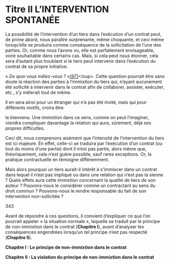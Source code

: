 # Titre II L’INTERVENTION SPONTANÉE

La possibilité de l’intervention d’un tiers dans l’exécution d’un contrat peut, de prime abord, nous paraître surprenante, même choquante, et ceci même lorsqu’elle se produira comme conséquence de la sollicitation de l’une des parties. Or, comme nous l’avons vu, elle est parfaitement envisageable, voire souhaitable dans certains cas. Mais, si cela peut nous étonner, cela sera d’autant plus troublant si le tiers peut intervenir dans l’exécution du contrat de sa propre initiative.

« _De quoi vous mêlez-vous ?_ »[\[97\]](chapitre-i-le-principe-de-non-immixtion-dans-le-contrat/section_2_lexecution_volontaire_dune_obligation_de.md#11397449176964-footnote-97)&lt;/sup&gt;. Cette question pourrait être sans doute la réaction des parties à l’immixtion du tiers qui, n’ayant aucunement été sollicité à intervenir dans le contrat afin de collaborer, assister, exécuter, etc., s’y mêlerait tout de même.

Il en sera ainsi pour un étranger qui n’a pas été invité, mais qui pour différents motifs, croira être

le bienvenu. Une immixtion dans ce sens, comme on peut l’imaginer, viendra compliquer davantage la relation qui aura, sûrement, déjà ses propres difficultés.

Ceci dit, nous comprenons aisément que l’intensité de l’intervention du tiers est ici majeure. En effet, celle-ci se traduira par l’exécution d’un contrat \(ou tout du moins d’une partie\) dont il n’est pas partie, alors même que, théoriquement, cela n’est guère possible, sauf rares exceptions. Or, la pratique contractuelle en témoigne différemment.

Mais alors pourquoi un tiers aurait-il intérêt à s’immiscer dans un contrat dans lequel il n’est pas impliqué ou dans une relation qui n’est pas la sienne ? Quels effets aura cette immixtion concernant la qualité de tiers de son auteur ? Pouvons-nous le considérer comme un contractant au sens du droit commun ? Pouvons-nous le rendre responsable du fait de son intervention non-sollicitée ?

343

Avant de répondre à ces questions, il convient d’expliquer ce que l’on pourrait appeler « la situation normale », laquelle se traduit par le principe de non-immixtion dans le contrat \(**Chapitre I**\), avant d’analyser les conséquences engendrées lorsqu’un tel principe n’est pas respecté \(**Chapitre II**\).

**Chapitre I : Le principe de non-immixtion dans le contrat**

**Chapitre II : La violation du principe de non-immixtion dans le contrat**

